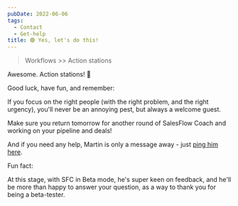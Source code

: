```yaml
---
pubDate: 2022-06-06
tags:
  - Contact
  - Get-help
title: 🟢 Yes, let's do this!
---
```


> Workflows >> Action stations

Awesome. Action stations! 🚀

Good luck, have fun, and remember:

If you focus on the right people (with the right problem, and the right urgency), you'll never be an annoying pest, but always a welcome guest.

Make sure you return tomorrow for another round of SalesFlow Coach and working on your pipeline and deals!

And if you need any help, Martin is only a message away - just [ping him here](mailto:personal@salesflowcoach.app).

Fun fact:

At this stage, with SFC in Beta mode, he's super keen on feedback, and he'll be more than happy to answer your question, as a way to thank you for being a beta-tester.

<!-- <iframe src="https://martinstellar.com/sfc-contact-embed/" frameborder="0" style="overflow:hidden;height:100vh;width:100wh" height="100%" width="100%"></iframe> -->
